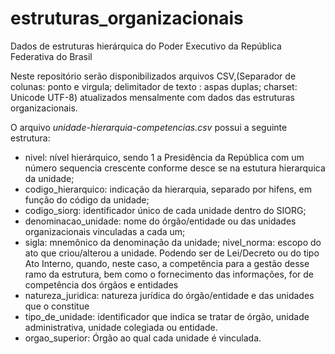 # estruturas_organizacionais
Dados de estruturas hierárquica do Poder Executivo da República Federativa do Brasil

Neste repositório serão disponibilizados arquivos CSV,(Separador de colunas: ponto e virgula; delimitador de texto : aspas duplas; charset: Unicode UTF-8) atualizados mensalmente com dados das estruturas organizacionais.

O arquivo *unidade-hierarquia-competencias.csv* possui a seguinte estrutura:
- nivel: nível hierárquico, sendo 1 a Presidência da República com um número sequencia crescente conforme desce se na estutura hierarquica da unidade;
- codigo_hierarquico: indicação da hierarquia, separado por hifens, em função do código da unidade;
- codigo_siorg: identificador único de cada unidade dentro do SIORG;
- denominacao_unidade: nome do órgão/entidade ou das unidades organizacionais vinculadas a cada um;
- sigla: mnemônico da denominação da unidade;
nivel_norma: escopo do ato que criou/alterou a unidade. Podendo ser de Lei/Decreto ou do tipo Ato Interno, quando, neste caso, a competência para a gestão desse ramo da estrutura, bem como o fornecimento das informações, for de competência dos órgãos e entidades
- natureza_juridica: natureza jurídica do órgão/entidade e das unidades que o constitue
- tipo_de_unidade: identificador que indica se tratar de órgão, unidade administrativa, unidade colegiada ou entidade.
- orgao_superior: Órgão ao qual cada unidade é vinculada.



